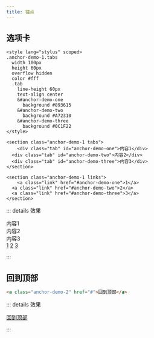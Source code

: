 ```yaml
---
title: 锚点
---
```


## 选项卡

```vue
<style lang="stylus" scoped>
.anchor-demo-1.tabs
  width 100px
  height 60px
  overflow hidden
  color #fff
  .tab
    line-height 60px
    text-align center
    &#anchor-demo-one
      background #893615
    &#anchor-demo-two
      background #A72310
    &#anchor-demo-three
      background #0C1F22
</style>

<section class="anchor-demo-1 tabs">
	<div class="tab" id="anchor-demo-one">内容1</div>
  <div class="tab" id="anchor-demo-two">内容2</div>
  <div class="tab" id="anchor-demo-three">内容3</div>
</section>

<section class="anchor-demo-1 links">
	<a class="link" href="#anchor-demo-one">1</a>
  <a class="link" href="#anchor-demo-two">2</a>
  <a class="link" href="#anchor-demo-three">3</a>
</section>
```

::: details 效果

<style lang="stylus" scoped>
.anchor-demo-1.tabs
  width 100px
  height 60px
  overflow hidden
  color #fff
  .tab
    line-height 60px
    text-align center
    &#anchor-demo-one
      background #893615
    &#anchor-demo-two
      background #A72310
    &#anchor-demo-three
      background #0C1F22
</style>


<section class="anchor-demo-1 tabs">
	<div class="tab" id="anchor-demo-one">内容1</div>
  <div class="tab" id="anchor-demo-two">内容2</div>
  <div class="tab" id="anchor-demo-three">内容3</div>
</section>

<section class="anchor-demo-1 links">
	<a class="link" href="#anchor-demo-one">1</a>
  <a class="link" href="#anchor-demo-two">2</a>
  <a class="link" href="#anchor-demo-three">3</a>
</section>

:::



## 回到顶部

```html
<a class="anchor-demo-2" href="#">回到顶部</a>
```

::: details 效果

<a class="anchor-demo-2" href="#">回到顶部</a>

:::